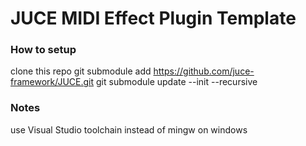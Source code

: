 # JUCE MIDI Effect Plugin Template

### How to setup
clone this repo
git submodule add https://github.com/juce-framework/JUCE.git
git submodule update --init --recursive

### Notes
use Visual Studio toolchain instead of mingw on windows
